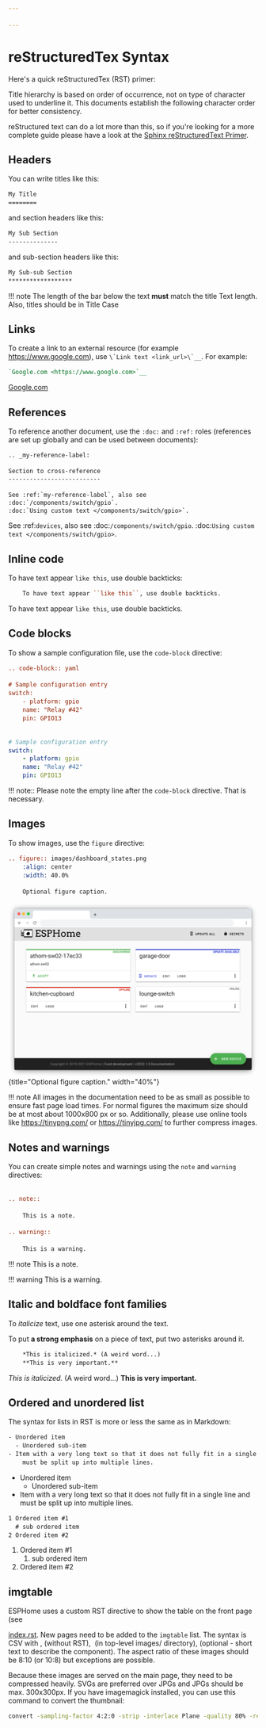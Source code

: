 ```yaml
---

---
```

# reStructuredTex Syntax

Here's a quick reStructuredTex (RST) primer:

Title hierarchy is based on order of occurrence, not on type of character used to underline it. This
documents establish the following character order for better consistency.

reStructured text can do a lot more than this, so if you're looking for a more complete guide
please have a look at the [Sphinx reStructuredText Primer](http://www.sphinx-doc.org/en/master/usage/restructuredtext/basics.html).

## Headers

You can write titles like this:

```reStructuredText
My Title
========
```

and section headers like this:

```reStructuredText
My Sub Section
--------------
```

and sub-section headers like this:

```reStructuredText
My Sub-sub Section
******************
```

!!! note
    The length of the bar below the text **must** match the title Text length.
    Also, titles should be in Title Case

## Links

To create a link to an external resource (for example <https://www.google.com>), use ``\`Link text <link_url>\`__``. For example:

```reStructuredText
`Google.com <https://www.google.com>`__
```


[Google.com](https://www.google.com)

## References

To reference another document, use the `:doc:` and `:ref:` roles (references are set up globally and can be used between documents):

```rreStructuredText
.. _my-reference-label:

Section to cross-reference
--------------------------

See :ref:`my-reference-label`, also see :doc:`/components/switch/gpio`.
:doc:`Using custom text </components/switch/gpio>`.
```

See :ref:`devices`, also see :doc:`/components/switch/gpio`.
:doc:`Using custom text </components/switch/gpio>`.

## Inline code

To have text appear `like this`, use double backticks:

```reStructuredText
    To have text appear ``like this``, use double backticks.
```

To have text appear `like this`, use double backticks.

## Code blocks

To show a sample configuration file, use the `code-block` directive:

```reStructuredText
.. code-block:: yaml

# Sample configuration entry
switch:
    - platform: gpio
    name: "Relay #42"
    pin: GPIO13
```

```yaml

# Sample configuration entry
switch:
    - platform: gpio
    name: "Relay #42"
    pin: GPIO13
```

!!! note::
    Please note the empty line after the ``code-block`` directive. That is necessary.

## Images

To show images, use the `figure` directive:

``` reStructuredText
.. figure:: images/dashboard_states.png
    :align: center
    :width: 40.0%

    Optional figure caption.
```

![](images/dashboard_states.png){title="Optional figure caption." width="40%"}

!!! note
    All images in the documentation need to be as small as possible to ensure
    fast page load times. For normal figures the maximum size should be at most
    about 1000x800 px or so. Additionally, please use online tools like
    https://tinypng.com/ or https://tinyjpg.com/ to further compress images.

## Notes and warnings

You can create simple notes and warnings using the `note` and `warning` directives:

```reStructuredText

.. note::

    This is a note.

.. warning::

    This is a warning.
```

!!! note
    This is a note.

!!! warning
    This is a warning.

## Italic and boldface font families

To _italicize_ text, use one asterisk around the text.

To put **a strong emphasis** on a piece of text, put two asterisks around it.

```reStructuredText
    *This is italicized.* (A weird word...)
    **This is very important.**
```

_This is italicized._ (A weird word...)
**This is very important.**

## Ordered and unordered list

The syntax for lists in RST is more or less the same as in Markdown:

```reStructuredText
- Unordered item
  - Unordered sub-item
- Item with a very long text so that it does not fully fit in a single line and
    must be split up into multiple lines.
```

* Unordered item
  * Unordered sub-item
* Item with a very long text so that it does not fully fit in a single line and must be split up into multiple lines.

```reStructuredText
1 Ordered item #1
  # sub ordered item
2 Ordered item #2
```

1. Ordered item #1
    1. sub ordered item
2. Ordered item #2

## imgtable

ESPHome uses a custom RST directive to show the table on the front page (see

[index.rst](https://github.com/esphome/esphome-docs/blob/current/index.rst).
New pages need to be added to the `imgtable` list. The syntax is CSV with <PAGE NAME>, <FILE NAME> (without RST),
<IMAGE> (in top-level images/ directory), <COMMENT> (optional - short text to describe the component). The aspect ratio of these images should be 8:10 (or 10:8) but exceptions are possible.

Because these images are served on the main page, they need to be compressed heavily. SVGs are preferred over JPGs
and JPGs should be max. 300x300px.
If you have imagemagick installed, you can use this command to convert the thumbnail:

``` bash
convert -sampling-factor 4:2:0 -strip -interlace Plane -quality 80% -resize 300x300 in.jpg out.jpg
```
